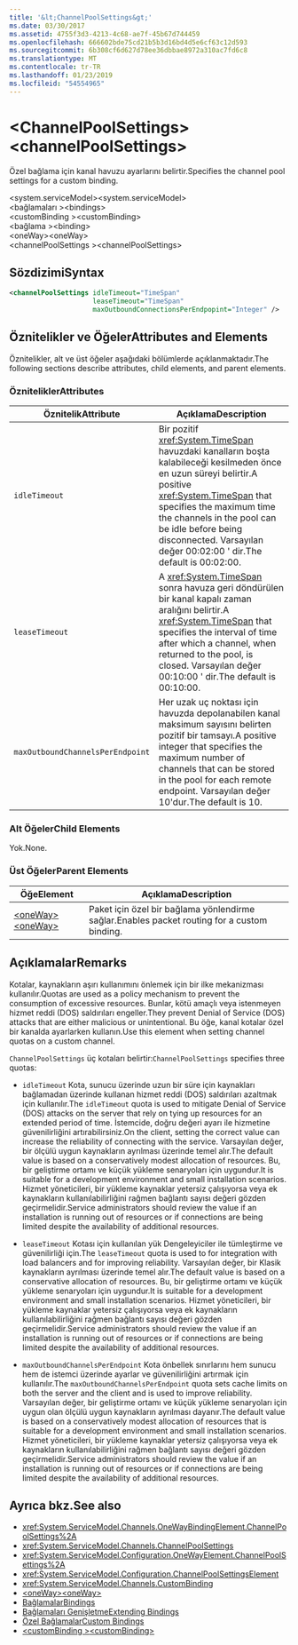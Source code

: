 ```yaml
---
title: '&lt;ChannelPoolSettings&gt;'
ms.date: 03/30/2017
ms.assetid: 4755f3d3-4213-4c68-ae7f-45b67d744459
ms.openlocfilehash: 666602bde75cd21b5b3d16bd4d5e6cf63c12d593
ms.sourcegitcommit: 6b308cf6d627d78ee36dbbae8972a310ac7fd6c8
ms.translationtype: MT
ms.contentlocale: tr-TR
ms.lasthandoff: 01/23/2019
ms.locfileid: "54554965"
---
```

# <a name="ltchannelpoolsettingsgt"></a><span data-ttu-id="30146-102">&lt;ChannelPoolSettings&gt;</span><span class="sxs-lookup"><span data-stu-id="30146-102">&lt;channelPoolSettings&gt;</span></span>
<span data-ttu-id="30146-103">Özel bağlama için kanal havuzu ayarlarını belirtir.</span><span class="sxs-lookup"><span data-stu-id="30146-103">Specifies the channel pool settings for a custom binding.</span></span>  
  
 <span data-ttu-id="30146-104">\<system.serviceModel></span><span class="sxs-lookup"><span data-stu-id="30146-104">\<system.serviceModel></span></span>  
<span data-ttu-id="30146-105">\<bağlamaları ></span><span class="sxs-lookup"><span data-stu-id="30146-105">\<bindings></span></span>  
<span data-ttu-id="30146-106">\<customBinding ></span><span class="sxs-lookup"><span data-stu-id="30146-106">\<customBinding></span></span>  
<span data-ttu-id="30146-107">\<bağlama ></span><span class="sxs-lookup"><span data-stu-id="30146-107">\<binding></span></span>  
<span data-ttu-id="30146-108">\<oneWay></span><span class="sxs-lookup"><span data-stu-id="30146-108">\<oneWay></span></span>  
<span data-ttu-id="30146-109">\<channelPoolSettings ></span><span class="sxs-lookup"><span data-stu-id="30146-109">\<channelPoolSettings></span></span>  
  
## <a name="syntax"></a><span data-ttu-id="30146-110">Sözdizimi</span><span class="sxs-lookup"><span data-stu-id="30146-110">Syntax</span></span>  
  
```xml  
<channelPoolSettings idleTimeout="TimeSpan"
                     leaseTimeout="TimeSpan"
                     maxOutboundConnectionsPerEndpopint="Integer" />
```  
  
## <a name="attributes-and-elements"></a><span data-ttu-id="30146-111">Öznitelikler ve Öğeler</span><span class="sxs-lookup"><span data-stu-id="30146-111">Attributes and Elements</span></span>  
 <span data-ttu-id="30146-112">Öznitelikler, alt ve üst öğeler aşağıdaki bölümlerde açıklanmaktadır.</span><span class="sxs-lookup"><span data-stu-id="30146-112">The following sections describe attributes, child elements, and parent elements.</span></span>  
  
### <a name="attributes"></a><span data-ttu-id="30146-113">Öznitelikler</span><span class="sxs-lookup"><span data-stu-id="30146-113">Attributes</span></span>  
  
|<span data-ttu-id="30146-114">Öznitelik</span><span class="sxs-lookup"><span data-stu-id="30146-114">Attribute</span></span>|<span data-ttu-id="30146-115">Açıklama</span><span class="sxs-lookup"><span data-stu-id="30146-115">Description</span></span>|  
|---------------|-----------------|  
|`idleTimeout`|<span data-ttu-id="30146-116">Bir pozitif <xref:System.TimeSpan> havuzdaki kanalların boşta kalabileceği kesilmeden önce en uzun süreyi belirtir.</span><span class="sxs-lookup"><span data-stu-id="30146-116">A positive <xref:System.TimeSpan> that specifies the maximum time the channels in the pool can be idle before being disconnected.</span></span> <span data-ttu-id="30146-117">Varsayılan değer 00:02:00 ' dir.</span><span class="sxs-lookup"><span data-stu-id="30146-117">The default is 00:02:00.</span></span>|  
|`leaseTimeout`|<span data-ttu-id="30146-118">A <xref:System.TimeSpan> sonra havuza geri döndürülen bir kanal kapalı zaman aralığını belirtir.</span><span class="sxs-lookup"><span data-stu-id="30146-118">A <xref:System.TimeSpan> that specifies the interval of time after which a channel, when returned to the pool, is closed.</span></span> <span data-ttu-id="30146-119">Varsayılan değer 00:10:00 ' dir.</span><span class="sxs-lookup"><span data-stu-id="30146-119">The default is 00:10:00.</span></span>|  
|`maxOutboundChannelsPerEndpoint`|<span data-ttu-id="30146-120">Her uzak uç noktası için havuzda depolanabilen kanal maksimum sayısını belirten pozitif bir tamsayı.</span><span class="sxs-lookup"><span data-stu-id="30146-120">A positive integer that specifies the maximum number of channels that can be stored in the pool for each remote endpoint.</span></span> <span data-ttu-id="30146-121">Varsayılan değer 10'dur.</span><span class="sxs-lookup"><span data-stu-id="30146-121">The default is 10.</span></span>|  
  
### <a name="child-elements"></a><span data-ttu-id="30146-122">Alt Öğeler</span><span class="sxs-lookup"><span data-stu-id="30146-122">Child Elements</span></span>  
 <span data-ttu-id="30146-123">Yok.</span><span class="sxs-lookup"><span data-stu-id="30146-123">None.</span></span>  
  
### <a name="parent-elements"></a><span data-ttu-id="30146-124">Üst Öğeler</span><span class="sxs-lookup"><span data-stu-id="30146-124">Parent Elements</span></span>  
  
|<span data-ttu-id="30146-125">Öğe</span><span class="sxs-lookup"><span data-stu-id="30146-125">Element</span></span>|<span data-ttu-id="30146-126">Açıklama</span><span class="sxs-lookup"><span data-stu-id="30146-126">Description</span></span>|  
|-------------|-----------------|  
|[<span data-ttu-id="30146-127">\<oneWay></span><span class="sxs-lookup"><span data-stu-id="30146-127">\<oneWay></span></span>](../../../../../docs/framework/configure-apps/file-schema/wcf/oneway.md)|<span data-ttu-id="30146-128">Paket için özel bir bağlama yönlendirme sağlar.</span><span class="sxs-lookup"><span data-stu-id="30146-128">Enables packet routing for a custom binding.</span></span>|  
  
## <a name="remarks"></a><span data-ttu-id="30146-129">Açıklamalar</span><span class="sxs-lookup"><span data-stu-id="30146-129">Remarks</span></span>  
 <span data-ttu-id="30146-130">Kotalar, kaynakların aşırı kullanımını önlemek için bir ilke mekanizması kullanılır.</span><span class="sxs-lookup"><span data-stu-id="30146-130">Quotas are used as a policy mechanism to prevent the consumption of excessive resources.</span></span> <span data-ttu-id="30146-131">Bunlar, kötü amaçlı veya istenmeyen hizmet reddi (DOS) saldırıları engeller.</span><span class="sxs-lookup"><span data-stu-id="30146-131">They prevent Denial of Service (DOS) attacks that are either malicious or unintentional.</span></span> <span data-ttu-id="30146-132">Bu öğe, kanal kotalar özel bir kanalda ayarlarken kullanın.</span><span class="sxs-lookup"><span data-stu-id="30146-132">Use this element when setting channel quotas on a custom channel.</span></span>  
  
 <span data-ttu-id="30146-133">`ChannelPoolSettings` üç kotaları belirtir:</span><span class="sxs-lookup"><span data-stu-id="30146-133">`ChannelPoolSettings` specifies three quotas:</span></span>  
  
-   <span data-ttu-id="30146-134">`idleTimeout` Kota, sunucu üzerinde uzun bir süre için kaynakları bağlamadan üzerinde kullanan hizmet reddi (DOS) saldırıları azaltmak için kullanılır.</span><span class="sxs-lookup"><span data-stu-id="30146-134">The `idleTimeout` quota is used to mitigate Denial of Service (DOS) attacks on the server that rely on tying up resources for an extended period of time.</span></span> <span data-ttu-id="30146-135">İstemcide, doğru değeri ayarı ile hizmetine güvenilirliğini artırabilirsiniz.</span><span class="sxs-lookup"><span data-stu-id="30146-135">On the client, setting the correct value can increase the reliability of connecting with the service.</span></span> <span data-ttu-id="30146-136">Varsayılan değer, bir ölçülü uygun kaynakların ayrılması üzerinde temel alır.</span><span class="sxs-lookup"><span data-stu-id="30146-136">The default value is based on a conservatively modest allocation of resources.</span></span> <span data-ttu-id="30146-137">Bu, bir geliştirme ortamı ve küçük yükleme senaryoları için uygundur.</span><span class="sxs-lookup"><span data-stu-id="30146-137">It is suitable for a development environment and small installation scenarios.</span></span> <span data-ttu-id="30146-138">Hizmet yöneticileri, bir yükleme kaynaklar yetersiz çalışıyorsa veya ek kaynakların kullanılabilirliğini rağmen bağlantı sayısı değeri gözden geçirmelidir.</span><span class="sxs-lookup"><span data-stu-id="30146-138">Service administrators should review the value if an installation is running out of resources or if connections are being limited despite the availability of additional resources.</span></span>  
  
-   <span data-ttu-id="30146-139">`leaseTimeout` Kotası için kullanılan yük Dengeleyiciler ile tümleştirme ve güvenilirliği için.</span><span class="sxs-lookup"><span data-stu-id="30146-139">The `leaseTimeout` quota is used to for integration with load balancers and for improving reliability.</span></span> <span data-ttu-id="30146-140">Varsayılan değer, bir Klasik kaynakların ayrılması üzerinde temel alır.</span><span class="sxs-lookup"><span data-stu-id="30146-140">The default value is based on a conservative allocation of resources.</span></span> <span data-ttu-id="30146-141">Bu, bir geliştirme ortamı ve küçük yükleme senaryoları için uygundur.</span><span class="sxs-lookup"><span data-stu-id="30146-141">It is suitable for a development environment and small installation scenarios.</span></span> <span data-ttu-id="30146-142">Hizmet yöneticileri, bir yükleme kaynaklar yetersiz çalışıyorsa veya ek kaynakların kullanılabilirliğini rağmen bağlantı sayısı değeri gözden geçirmelidir.</span><span class="sxs-lookup"><span data-stu-id="30146-142">Service administrators should review the value if an installation is running out of resources or if connections are being limited despite the availability of additional resources.</span></span>  
  
-   <span data-ttu-id="30146-143">`maxOutboundChannelsPerEndpoint` Kota önbellek sınırlarını hem sunucu hem de istemci üzerinde ayarlar ve güvenilirliğini artırmak için kullanılır.</span><span class="sxs-lookup"><span data-stu-id="30146-143">The `maxOutboundChannelsPerEndpoint` quota sets cache limits on both the server and the client and is used to improve reliability.</span></span> <span data-ttu-id="30146-144">Varsayılan değer, bir geliştirme ortamı ve küçük yükleme senaryoları için uygun olan ölçülü uygun kaynakların ayrılması dayanır.</span><span class="sxs-lookup"><span data-stu-id="30146-144">The default value is based on a conservatively modest allocation of resources that is suitable for a development environment and small installation scenarios.</span></span> <span data-ttu-id="30146-145">Hizmet yöneticileri, bir yükleme kaynaklar yetersiz çalışıyorsa veya ek kaynakların kullanılabilirliğini rağmen bağlantı sayısı değeri gözden geçirmelidir.</span><span class="sxs-lookup"><span data-stu-id="30146-145">Service administrators should review the value if an installation is running out of resources or if connections are being limited despite the availability of additional resources.</span></span>  
  
## <a name="see-also"></a><span data-ttu-id="30146-146">Ayrıca bkz.</span><span class="sxs-lookup"><span data-stu-id="30146-146">See also</span></span>
- <xref:System.ServiceModel.Channels.OneWayBindingElement.ChannelPoolSettings%2A>
- <xref:System.ServiceModel.Channels.ChannelPoolSettings>
- <xref:System.ServiceModel.Configuration.OneWayElement.ChannelPoolSettings%2A>
- <xref:System.ServiceModel.Configuration.ChannelPoolSettingsElement>
- <xref:System.ServiceModel.Channels.CustomBinding>
- [<span data-ttu-id="30146-147">\<oneWay></span><span class="sxs-lookup"><span data-stu-id="30146-147">\<oneWay></span></span>](../../../../../docs/framework/configure-apps/file-schema/wcf/oneway.md)
- [<span data-ttu-id="30146-148">Bağlamalar</span><span class="sxs-lookup"><span data-stu-id="30146-148">Bindings</span></span>](../../../../../docs/framework/wcf/bindings.md)
- [<span data-ttu-id="30146-149">Bağlamaları Genişletme</span><span class="sxs-lookup"><span data-stu-id="30146-149">Extending Bindings</span></span>](../../../../../docs/framework/wcf/extending/extending-bindings.md)
- [<span data-ttu-id="30146-150">Özel Bağlamalar</span><span class="sxs-lookup"><span data-stu-id="30146-150">Custom Bindings</span></span>](../../../../../docs/framework/wcf/extending/custom-bindings.md)
- [<span data-ttu-id="30146-151">\<customBinding ></span><span class="sxs-lookup"><span data-stu-id="30146-151">\<customBinding></span></span>](../../../../../docs/framework/configure-apps/file-schema/wcf/custombinding.md)
